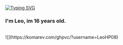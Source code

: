 <!--<p align="center">
  <img align="center" src="https://github-readme-stats.vercel.app/api?username=LeoHP08&show_icons=true&theme=chartreuse-dark"/>
</p>-->
<a href="https://git.io/typing-svg"><img src="https://readme-typing-svg.herokuapp.com?font=Fira+Code&duration=3000&pause=500&color=4EB5F7&random=false&width=435&lines=print(%22Hello+world!%22);Hello+world!" alt="Typing SVG" /></a>
### I'm Leo, im 16 years old.

<br>
![](https://komarev.com/ghpvc/?username=LeoHP08)
